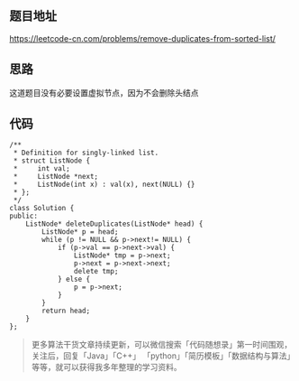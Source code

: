 
## 题目地址 

https://leetcode-cn.com/problems/remove-duplicates-from-sorted-list/

## 思路 

这道题目没有必要设置虚拟节点，因为不会删除头结点

## 代码

```
/**
 * Definition for singly-linked list.
 * struct ListNode {
 *     int val;
 *     ListNode *next;
 *     ListNode(int x) : val(x), next(NULL) {}
 * };
 */
class Solution {
public:
    ListNode* deleteDuplicates(ListNode* head) {
        ListNode* p = head;
        while (p != NULL && p->next!= NULL) {
            if (p->val == p->next->val) {
                ListNode* tmp = p->next;
                p->next = p->next->next;
                delete tmp;
            } else {
                p = p->next;
            }
        }
        return head;
    }
};
```

> 更多算法干货文章持续更新，可以微信搜索「代码随想录」第一时间围观，关注后，回复「Java」「C++」 「python」「简历模板」「数据结构与算法」等等，就可以获得我多年整理的学习资料。

